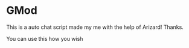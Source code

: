 # GMod

This is a auto chat script made my me with the help of Arizard! Thanks.

You can use this how you wish
